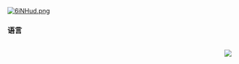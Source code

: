 
[![6iNHud.png](https://s3.ax1x.com/2021/03/01/6iNHud.png)](https://imgtu.com/i/6iNHud)

<h3>语言</h3>
<br>
<img align="right" src="https://github-readme-stats.vercel.app/api/top-langs/?username=SAGIRI-kawaii&layout=compact" />
